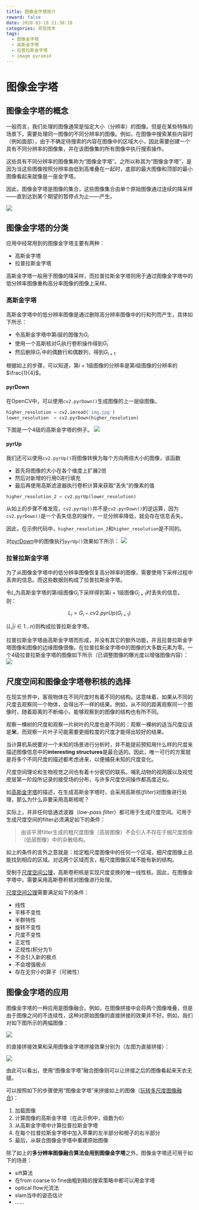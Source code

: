 ```yaml
---
title: 图像金字塔简介
reward: false
date: 2020-03-18 21:38:18
categories: 视觉技术
tags: 
  - 图像金字塔
  - 高斯金字塔
  - 拉普拉斯金字塔
  - image pyramid
---
```


# 图像金字塔
## 图像金字塔的概念
一般而言，我们处理的图像通常是恒定大小（分辨率）的图像。但是在某些特殊的场景下，需要处理同一图像的不同分辨率的图像。例如，在图像中搜索某些内容时（例如面部），由于不确定待搜索的内容在图像中的区域大小，因此需要创建一个具有不同分辨率的图像集，并在该图像集的所有图像中执行搜索操作。

这些具有不同分辨率的图像集称为“图像金字塔”。之所以称其为“图像金字塔”，是因为当这些图像按照分辨率由低到高堆叠在一起时，底部的最大图像和顶部的最小图像看起来就像是一座金字塔。

因此，图像金字塔是图像的集合，这些图像集合由单个原始图像通过连续的降采样——直到达到某个期望的暂停点为止——产生。

<!--more-->

![](1.jpg)

## 图像金字塔的分类
应用中经常用到的图像金字塔主要有两种：
* 高斯金字塔
* 拉普拉斯金字塔

高斯金字塔一般用于图像的降采样，而拉普拉斯金字塔则用于通过图像金字塔中的低分辨率图像重构高分率图像的图像上采样。

### 高斯金字塔
高斯金字塔中的低分辨率图像是通过删除高分辨率图像中的行和列而产生，具体如下所示：
* 令高斯金字塔中第$i$层的图像为$G_i$
* 使用一个高斯核对$G_i$执行卷积操作得到$G_i^{\prime}$
* 然后删除$G_i^{\prime}$中的偶数行和偶数列，得到$G_{i+1}$

根据如上的步骤，可以知道，第$i+1$级图像的分辨率是第$i$级图像的分辨率的$\frac{1}{4}$。

#### pyrDown
在OpenCV中，可以使用`cv2.pyrDown()`生成图像的上一层级图像。

```python
higher_resolution = cv2.imread('img.jpg')
lower_resolution  = cv2.pyrDown(higher_resolution)
```

下图是一个4级的高斯金字塔的例子。
![](2.jpg)

#### pyrUp
我们还可以使用`cv2.pyrUp()`将图像转换为每个方向两倍大小的图像，该函数
* 首先将图像的大小在各个维度上扩展2倍
* 然后对新增的行用0进行填充
* 最后再使用高斯滤波器执行卷积计算来获取“丢失”的像素的值

```python
higher_resolution_2 = cv2.pyrUp(lower_resolution)
```

从如上的步骤不难发现，`cv2.pyrUp()`并不是`cv2.pyrDown()`的逆运算，因为`cv2.pyrDown()`是一个丢失信息的操作，一旦分辨率降低，就会存在信息丢失。

因此，在示例代码中，`higher_resolution_2`和`higher_resolution`是不同的。

对[pyrDown](#pyrDown)中的图像执行`pyrUp()`效果如下所示：
![](3.jpg)

### 拉普拉斯金字塔
为了从图像金字塔中的低分辨率图像恢复高分辨率的图像，需要使用下采样过程中丢弃的信息。而这些数据则构成了拉普拉斯金字塔。

令$L_i$为高斯金字塔的第$i$级图像$G_i$下采样得到第$i+1$级图像$G_{i+1}$时丢失的信息，则：

$$L_i=G_i - cv2.pyrUp(G_{i+1})$$

$\{L_i | i \in 1...n\}$则构成拉普拉斯金字塔。

拉普拉斯金字塔由高斯金字塔而形成，并没有其它的额外功能，并且拉普拉斯金字塔图像和图像的边缘图像很像。在拉普拉斯金字塔中的图像的大多数元素为零。一个4级拉普拉斯金字塔的图像如下所示（已调整图像的曝光度以增强图像内容）：
![](4.jpg)

## 尺度空间和图像金字塔卷积核的选择
在现实世界中，客观物体在不同尺度时有着不同的结构。这意味着，如果从不同的尺度去观察同一个物体，会得出不一样的结果。例如，从不同的距离观察同一个图像时，随着距离的不断缩小，能够观察到的图像的结构也有所不同。

观察一棵树的尺度和观察一片树叶的尺度也是不同的：观察一棵树的适当尺度应该是**米**，而观察一片叶子可能需要更细粒度的尺度才能得出较好的结果。

当计算机系统要对一个未知的场景进行分析时，并不能提前预知用什么样的尺度来描述图像信息中的**interesting structures**是最合适的。因此，唯一可行的方案就是将多个不同尺度的描述都考虑进来，以便捕获未知的尺度变化。

尺度空间理论和生物视觉之间也有着十分密切的联系。哺乳动物的视网膜以及视觉皮层第一阶段所记录的接受场的分布，与许多尺度空间操作都高度近似。

如[高斯金字塔](#高斯金字塔)的描述，在生成高斯金字塔时，会采用高斯核(*filter*)对图像进行处理，那么为什么非要采用高斯核呢？

实际上，并非任何低通滤波器（*low-pass filter*）都可用于生成尺度空间。可用于生成尺度空间的filter必须满足如下的条件：

> 由该平滑filter生成的粗尺度图像（高层图像）不会引入不存在于细尺度图像（低层图像）中的杂散结构。

如上的条件的言外之意就是：给定粗尺度图像中的任何一个区域，细尺度图像上总能找到相应的区域。对这两个区域而言，粗尺度图像区域不能有新的结构。

受制于[尺度空间公理](https://en.wikipedia.org/wiki/Scale-space_axioms)，高斯卷积核是实现尺度变换的唯一线性核。因此，在图像金字塔中，需要采用高斯卷积核对图像进行处理。

[尺度空间公理](https://en.wikipedia.org/wiki/Scale-space_axioms)需要满足如下的条件：
* 线性
* 平移不变性
* 半群特性
* 旋转不变性
* 尺度不变性
* 正定性
* 正规性(积分为1)
* 不会引入新的极点
* 不会增强极点
* 存在无穷小的算子（可微性）

## 图像金字塔的应用
图像金字塔的一种应用是图像融合。例如，在图像拼接中会将两个图像堆叠，但是由于图像之间的不连续性，这种对原始图像的直接拼接的效果并不好。例如，我们对如下图所示的两幅图像：

![](5.jpg)

的直接拼接效果和采用图像金字塔拼接效果分别为（左图为直接拼接）：

![](8.jpg)

由此可以看出，使用“图像金字塔”融合图像则可以让拼接之后的图像看起来天衣无缝。

可以按照如下的步骤使用“图像金字塔”来拼接如上的图像（[玩转多尺度图像融合](https://github.com/wangwei1237/wangwei1237.github.io/blob/master/2020/03/18/introduction-to-image-pyramid/image_pyramid_blend.ipynb))：

1. 加载图像
2. 计算图像的高斯金字塔（在此示例中，级数为6）
3. 从高斯金字塔中计算拉普拉斯金字塔
4. 在每个拉普拉斯金字塔中加入苹果的左半部分和橙子的右半部分
5. 最后，从联合图像金字塔中重建原始图像

除了如上的**多分辨率图像融合算法会用到图像金字塔**之外，图像金字塔还可用于如下的场景：
* sift算法
* 在from coarse to fine由粗到精的搜索策略中都可以用金字塔
* optical flow光流法
* slam当中的姿态估计 
* ……
